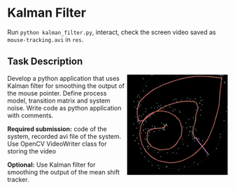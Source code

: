 # Kalman Filter

Run `python kalman_filter.py`, interact, check the screen video saved as `mouse-tracking.avi` in `res`.

## Task Description

<img src="./assets/mouse-tracking.gif" height="230" align="right"/>

Develop a python application that uses Kalman filter for smoothing the output of the mouse pointer. Define process model, transition matrix and system noise. Write code as python application with comments.

**Required submission:** code of the system, recorded avi file of the system. Use OpenCV VideoWriter class for storing the video

**Optional:** Use Kalman filter for smoothing the output of the mean shift tracker.
